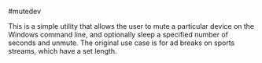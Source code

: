 #mutedev

This is a simple utility that allows the user to mute a particular device on the Windows command line, and optionally sleep a specified number of seconds and unmute. The original use case is for ad breaks on sports streams, which have a set length.
